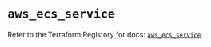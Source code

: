 # `aws_ecs_service`

Refer to the Terraform Registory for docs: [`aws_ecs_service`](https://registry.terraform.io/providers/hashicorp/aws/5.16.0/docs/resources/ecs_service).
